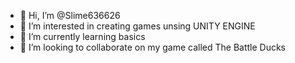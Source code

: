 - 👋 Hi, I’m @Slime636626
- 👀 I’m interested in creating games unsing UNITY ENGINE
- 🌱 I’m currently learning basics
- 💞️ I’m looking to collaborate on my game called The Battle Ducks


<!---
Slime636626/Slime636626 is a ✨ special ✨ repository because its `README.md` (this file) appears on your GitHub profile.
You can click the Preview link to take a look at your changes.
--->
